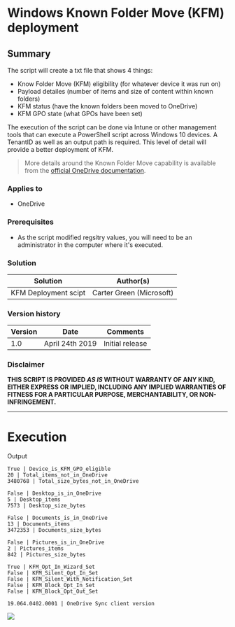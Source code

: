# Windows Known Folder Move (KFM) deployment #

## Summary ##

The script will create a txt file that shows 4 things:

- Know Folder Move (KFM) eligibility (for whatever device it was run on)
- Payload detailes (number of items and size of content within known folders) 
- KFM status (have the known folders been moved to OneDrive)
- KFM GPO state (what GPOs have been set)

The execution of the script can be done via Intune or other management tools that can execute a PowerShell script across Windows 10 devices.  A TenantID as well as an output path is required.  This level of detail will provide a better deployment of KFM.

> More details around the Known Folder Move capability is available from the [official OneDrive documentation](https://docs.microsoft.com/en-us/onedrive/redirect-known-folders).
 
### Applies to ###

- OneDrive

### Prerequisites ###

- As the script modified regsitry values, you will need to be an administrator in the computer where it's executed.

### Solution ###

Solution | Author(s)
---------|----------
KFM Deployment scipt | Carter Green (Microsoft)

### Version history ###

Version  | Date | Comments
---------| -----| --------
1.0  | April 24th 2019 | Initial release

### Disclaimer ###

**THIS SCRIPT IS PROVIDED *AS IS* WITHOUT WARRANTY OF ANY KIND, EITHER EXPRESS OR IMPLIED, INCLUDING ANY IMPLIED WARRANTIES OF FITNESS FOR A PARTICULAR PURPOSE, MERCHANTABILITY, OR NON-INFRINGEMENT.**

----------

# Execution

Output
~~~
True | Device_is_KFM_GPO_eligible
20 | Total_items_not_in_OneDrive
3480768‬ | Total_size_bytes_not_in_OneDrive

False | Desktop_is_in_OneDrive
5 | Desktop_items
7573 | Desktop_size_bytes

False | Documents_is_in_OneDrive
13 | Documents_items
3472353 | Documents_size_bytes

False | Pictures_is_in_OneDrive 
2 | Pictures_items
842 | Pictures_size_bytes

True | KFM_Opt_In_Wizard_Set
False | KFM_Silent_Opt_In_Set
False | KFM_Silent_With_Notification_Set
False | KFM_Block_Opt_In_Set
False | KFM_Block_Opt_Out_Set 

19.064.0402.0001 | OneDrive Sync client version
~~~

<img src="https://telemetry.sharepointpnp.com/onedrive-admin-scripts/scripts/Sync.KFM.Deployment" /> 
